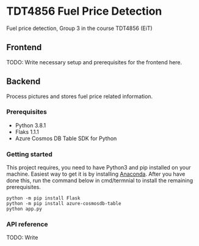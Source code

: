 # TDT4856 Fuel Price Detection
Fuel price detection, Group 3 in the course TDT4856 (EiT)
## Frontend
TODO: Write necessary setup and prerequisites for the frontend here.

## Backend
Process pictures and stores fuel price related information.
### Prerequisites
- Python 3.8.1
- Flaks 1.1.1
- Azure Cosmos DB Table SDK for Python

### Getting started
This project requires, you need to have Python3 and pip installed on your machine. Easiest way to get it is by installing [Anaconda](https://www.anaconda.com/download). After you have done this, run the command below in cmd/termnial to install the remaining prerequisites.

```shell
python -m pip install Flask
python -m pip install azure-cosmosdb-table
python app.py
```

### API reference
TODO: Write